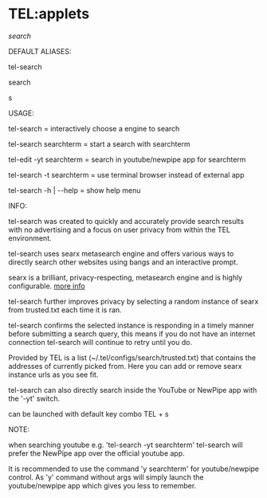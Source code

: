 # TEL:applets

_search_

DEFAULT ALIASES:

tel-search

search

s

USAGE:

tel-search			= interactively choose a engine to search

tel-search searchterm		= start a search with searchterm

tel-edit -yt searchterm		= search in youtube/newpipe app for searchterm

tel-search -t searchterm	= use terminal browser instead of external app

tel-search -h | --help 		= show help menu

INFO:

tel-search was created to quickly and accurately provide search results with no advertising and a focus on user privacy from within the TEL environment.

tel-search uses searx metasearch engine and offers various ways to directly search other websites using bangs and an interactive prompt.

searx is a brilliant, privacy-respecting, metasearch engine and is highly configurable. [more info](https://en.wikipedia.org/wiki/Searx)

tel-search further improves privacy by selecting a random instance of searx from trusted.txt each time it is ran.

tel-search confirms the selected instance is responding in a timely manner before submitting a search query, this means if you do not have an internet connection tel-search will continue to retry until you do.

Provided by TEL is a list (~/.tel/configs/search/trusted.txt) that contains the addresses of currently picked from. Here you can add or remove searx instance urls as you see fit.

tel-search can also directly search inside the YouTube or NewPipe app with the '-yt' switch.

can be launched with default key combo TEL + s 

NOTE:

when searching youtube e.g. 'tel-search -yt searchterm' tel-search will prefer the NewPipe app over the official youtube app.

It is recommended to use the command 'y searchterm' for youtube/newpipe control. As 'y' command without args will simply launch the youtube/newpipe app which gives you less to remember.

